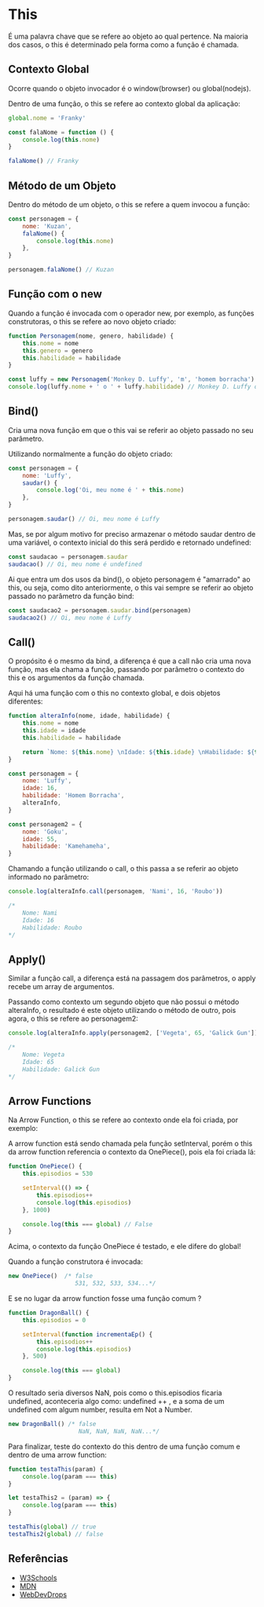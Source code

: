 # This

É uma palavra chave que se refere ao objeto ao qual pertence. Na maioria dos casos, o this é determinado pela forma como a função é chamada.

## Contexto Global

Ocorre quando o objeto invocador é o window(browser) ou global(nodejs).

Dentro de uma função, o this se refere ao contexto global da aplicação:

```JavaScript
global.nome = 'Franky'

const falaNome = function () {
    console.log(this.nome)
}

falaNome() // Franky
```

## Método de um Objeto

Dentro do método de um objeto, o this se refere a quem invocou a função:

```JavaScript
const personagem = {
    nome: 'Kuzan',
    falaNome() {
        console.log(this.nome)
    },
}

personagem.falaNome() // Kuzan
```

## Função com o new

Quando a função é invocada com o operador new, por exemplo, as funções construtoras, o this se refere ao novo objeto criado:

```JavaScript
function Personagem(nome, genero, habilidade) {
    this.nome = nome
    this.genero = genero
    this.habilidade = habilidade
}

const luffy = new Personagem('Monkey D. Luffy', 'm', 'homem borracha')
console.log(luffy.nome + ' o ' + luffy.habilidade) // Monkey D. Luffy o homem borracha
```

## Bind()

Cria uma nova função em que o this vai se referir ao objeto passado no seu parâmetro.

Utilizando normalmente a função do objeto criado:

```JavaScript
const personagem = {
    nome: 'Luffy',
    saudar() {
        console.log('Oi, meu nome é ' + this.nome)
    },
}

personagem.saudar() // Oi, meu nome é Luffy
```

Mas, se por algum motivo for preciso armazenar o método saudar dentro de uma variável, o contexto inicial do this será perdido e retornado undefined:

```JavaScript
const saudacao = personagem.saudar
saudacao() // Oi, meu nome é undefined
```

Ai que entra um dos usos da bind(), o objeto personagem é "amarrado" ao this, ou seja, como dito anteriormente, o this vai sempre se referir ao objeto passado no parâmetro da função bind:

```JavaScript
const saudacao2 = personagem.saudar.bind(personagem)
saudacao2() // Oi, meu nome é Luffy
```

## Call()

O propósito é o mesmo da bind, a diferença é que a call não cria uma nova função, mas ela chama a função, passando por parâmetro o contexto do this e os argumentos da função chamada.

Aqui há uma função com o this no contexto global, e dois objetos diferentes:

```JavaScript
function alteraInfo(nome, idade, habilidade) {
    this.nome = nome
    this.idade = idade
    this.habilidade = habilidade

    return `Nome: ${this.nome} \nIdade: ${this.idade} \nHabilidade: ${this.habilidade}`
}

const personagem = {
    nome: 'Luffy',
    idade: 16,
    habilidade: 'Homem Borracha',
    alteraInfo,
}

const personagem2 = {
    nome: 'Goku',
    idade: 55,
    habilidade: 'Kamehameha',
}

```

Chamando a função utilizando o call, o this passa a se referir ao objeto informado no parâmetro:

```JavaScript
console.log(alteraInfo.call(personagem, 'Nami', 16, 'Roubo'))

/*
    Nome: Nami
    Idade: 16
    Habilidade: Roubo
*/
```

## Apply()

Similar a função call, a diferença está na passagem dos parâmetros, o apply recebe um array de argumentos.

Passando como contexto um segundo objeto que não possui o método alteraInfo, o resultado é este objeto utilizando o método de outro, pois agora, o this se refere ao personagem2:

```JavaScript
console.log(alteraInfo.apply(personagem2, ['Vegeta', 65, 'Galick Gun']))

/*
    Nome: Vegeta
    Idade: 65
    Habilidade: Galick Gun
*/
```

## Arrow Functions

Na Arrow Function, o this se refere ao contexto onde ela foi criada, por exemplo:

A arrow function está sendo chamada pela função setInterval, porém o this da arrow function referencia o contexto da OnePiece(), pois ela foi criada lá:

```JavaScript
function OnePiece() {
    this.episodios = 530

    setInterval(() => {
        this.episodios++
        console.log(this.episodios)
    }, 1000)

    console.log(this === global) // False
}

```

Acima, o contexto da função OnePiece é testado, e ele difere do global!

Quando a função construtora é invocada:

```JavaScript
new OnePiece()  /* false
                   531, 532, 533, 534...*/
```

E se no lugar da arrow function fosse uma função comum ?

```JavaScript
function DragonBall() {
    this.episodios = 0

    setInterval(function incrementaEp() {
        this.episodios++
        console.log(this.episodios)
    }, 500)

    console.log(this === global)
}
```

O resultado seria diversos NaN, pois como o this.episodios ficaria undefined, aconteceria algo como: undefined ++ , e a soma de um undefined com algum number, resulta em Not a Number.

```JavaScript
new DragonBall() /* false
                    NaN, NaN, NaN, NaN...*/
```

Para finalizar, teste do contexto do this dentro de uma função comum e dentro de uma arrow function:
```JavaScript
function testaThis(param) {
    console.log(param === this)
}

let testaThis2 = (param) => {
    console.log(param === this)
}

testaThis(global) // true
testaThis2(global) // false
```
## Referências

-   [W3Schools](https://www.w3schools.com/js/js_this.asp)
-   [MDN](https://developer.mozilla.org/pt-BR/docs/Web/JavaScript/Reference/Functions/Arrow_functions)
-   [WebDevDrops](https://www.webdevdrops.com/javascript-this-71dd763aad52)
